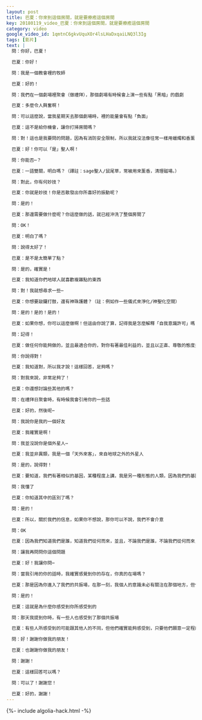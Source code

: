 ```yaml
---
layout: post
title: 巴夏：你來到這個房間，就是要療癒這個房間
key: 20180119_video_巴夏：你來到這個房間，就是要療癒這個房間
category: video
google_video_id: 1qmtnC6gkvUquXOr4lsLHaDxqaiLNQ3l3Ig
tags: [影片]
text: |
  問：你好，巴夏！

  巴夏：你好！

  問：我是一個教會裡的牧師

  巴夏：好的！

  問：我們在一個劇場裡聚會（做禮拜），那個劇場有時候會上演一些有點「黑暗」的戲劇

  巴夏：多麼令人興奮啊！

  問：可以這麼說，當我星期天去那個劇場時，裡的能量會有點「負面」

  巴夏：這不是給你機會，讓你打掃房間嗎？

  問：對！這也是我要問的問題，因為有消防安全限制，所以我就沒法像往常一樣用蠟燭和香薰

  巴夏：好！你可以「是」聖人啊！

  問：你能否⋯？

  巴夏：一語雙關，明白嗎？（譯註：sage聖人/鼠尾草，常被用來薰香，清理磁場。）

  問：對此，你有何妙技？

  巴夏：你就是妙技！你是否散發出你所喜好的振動呢？

  問：是的！

  巴夏：那還需要做什麼呢？你這麼做的話，就已經沖洗了整個房間了

  問：OK！

  巴夏：明白了嗎？

  問：說得太好了！

  巴夏：是不是太簡單了點？

  問：是的，確實是！

  巴夏：我知道你們地球人就喜歡複雜點的東西

  問：對！我就想尋求一些⋯

  巴夏：你想要敲鑼打鼓，還有神珠護體？（註：例如作一些儀式來淨化/神聖化空間）

  問：是的！是的！是的！

  巴夏：如果你想，你可以這麼做啊！但這由你說了算，記得我是怎麼解釋「自我意識許可」嗎？

  問：記得！

  巴夏：做任何你能夠做的，並且最適合你的，對你有著最佳利益的，並且以正直、尊敬的態度去做，所以，如果你沒法使用你常用的道具，那就選擇下一個最讓你興奮的物品，如果你認為：即使你親臨現場了還是不夠，那就去做任何你想做的事情，這樣，就足夠了，因為，歸根結底還是由你來做的（轉化負面能量）

  問：你說得對！

  巴夏：我知道對，所以我才說！這樣回答，足夠嗎？

  問：對我來說，非常足夠了！

  巴夏：你還想討論些其他的嗎？

  問：在禮拜日聚會時，有時候我會引用你的一些話

  巴夏：好的，然後呢⋯

  問：我說你是我的一個好友

  巴夏：我確實是啊！

  問：我並沒說你是個外星人⋯

  巴夏：我並非異類，我是一個「天外來客」，來自地球之外的外星人

  問：是的，說得對！

  巴夏：要知道，我們有著相似的基因，某種程度上講，我是另一種形態的人類，因為我們的基因是相關聯的，海豚不是外星人，但對你們來說，它們是異類

  問：我懂了

  巴夏：你知道其中的區別了嗎？

  問：是的！

  巴夏：所以，關於我們的信息，如果你不想說，那你可以不說，我們不會介意

  問：OK

  巴夏：因為我們知道我們是誰，知道我們從何而來，並且，不論我們是誰，不論我們從何而來，我們都可以做你的朋友

  問：讓我再問問你這個問題

  巴夏：好！我讓你問⋯

  問：當我引用的你的話時，我確實感覺到你的存在，你真的在場嗎？

  巴夏：那是因為你進入了我們的共振場，在那一刻，我個人的意識未必有關注在那個地方，但任何時候，只要你提到我們說過的話，並且回憶起之前與我們互動的情形，你就進入了我們集體意識的共振場，於是，你就接入了那個能量場，而你的高我則與之共振，並將其反射給你，就像現在這樣，因為你現在就在和你的高我對話，只不過你的高我戴上巴夏這個面具而已

  問：是的！

  巴夏：這就是為什麼你感受到你所感受到的

  問：那天我提到你時，有一些人也感受到了那個共振場

  巴夏：有些人所感受到的可能跟其他人的不同，但他們確實能夠感受到，只要他們願意一定程度上與那個共振場的頻率相匹配

  問：好！謝謝你做我的朋友！

  巴夏：也謝謝你做我的朋友！

  問：謝謝！

  巴夏：這樣回答可以嗎？

  問：可以了！謝謝您！

  巴夏：好的，謝謝！
---
```


{%- include algolia-hack.html -%}
